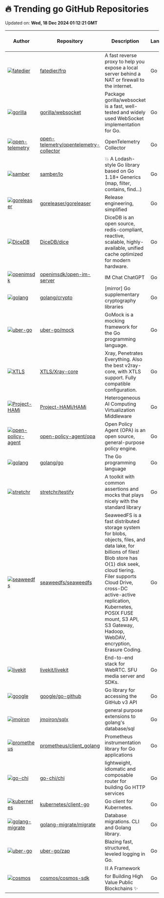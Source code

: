 # 🔥 Trending go GitHub Repositories

Updated on: **Wed, 18 Dec 2024 01:12:21 GMT**

| Author | Repository | Description | Language | ⭐ Total Stars | 🌟 Stars Today |
|--------|------------|-------------|----------|----------------|----------------|
| [![fatedier](https://avatars.githubusercontent.com/u/7346661?s=40&v=4)](https://github.com/fatedier) | [fatedier/frp](https://github.com/fatedier/frp) | A fast reverse proxy to help you expose a local server behind a NAT or firewall to the internet. | Go | 87920 | 75 |
| [![gorilla](https://avatars.githubusercontent.com/u/33411?s=40&v=4)](https://github.com/gorilla) | [gorilla/websocket](https://github.com/gorilla/websocket) | Package gorilla/websocket is a fast, well-tested and widely used WebSocket implementation for Go. | Go | 22682 | 17 |
| [![open-telemetry](https://avatars.githubusercontent.com/u/1373887?s=40&v=4)](https://github.com/open-telemetry) | [open-telemetry/opentelemetry-collector](https://github.com/open-telemetry/opentelemetry-collector) | OpenTelemetry Collector | Go | 4614 | 12 |
| [![samber](https://avatars.githubusercontent.com/u/2951285?s=40&v=4)](https://github.com/samber) | [samber/lo](https://github.com/samber/lo) | 💥 A Lodash-style Go library based on Go 1.18+ Generics (map, filter, contains, find...) | Go | 18204 | 21 |
| [![goreleaser](https://avatars.githubusercontent.com/u/245435?s=40&v=4)](https://github.com/goreleaser) | [goreleaser/goreleaser](https://github.com/goreleaser/goreleaser) | Release engineering, simplified | Go | 14001 | 23 |
| [![DiceDB](https://avatars.githubusercontent.com/u/4745789?s=40&v=4)](https://github.com/DiceDB) | [DiceDB/dice](https://github.com/DiceDB/dice) | DiceDB is an open source, redis-compliant, reactive, scalable, highly-available, unified cache optimized for modern hardware. | Go | 7280 | 165 |
| [![openimsdk](https://avatars.githubusercontent.com/u/86140903?s=40&v=4)](https://github.com/openimsdk) | [openimsdk/open-im-server](https://github.com/openimsdk/open-im-server) | IM Chat ChatGPT | Go | 14261 | 32 |
| [![golang](https://avatars.githubusercontent.com/u/21203?s=40&v=4)](https://github.com/golang) | [golang/crypto](https://github.com/golang/crypto) | [mirror] Go supplementary cryptography libraries | Go | 3041 | 0 |
| [![uber-go](https://avatars.githubusercontent.com/u/31506?s=40&v=4)](https://github.com/uber-go) | [uber-go/mock](https://github.com/uber-go/mock) | GoMock is a mocking framework for the Go programming language. | Go | 2383 | 1 |
| [![XTLS](https://avatars.githubusercontent.com/u/63339210?s=40&v=4)](https://github.com/XTLS) | [XTLS/Xray-core](https://github.com/XTLS/Xray-core) | Xray, Penetrates Everything. Also the best v2ray-core, with XTLS support. Fully compatible configuration. | Go | 26165 | 23 |
| [![Project-HAMi](https://avatars.githubusercontent.com/u/58680927?s=40&v=4)](https://github.com/Project-HAMi) | [Project-HAMi/HAMi](https://github.com/Project-HAMi/HAMi) | Heterogeneous AI Computing Virtualization Middleware | Go | 1090 | 3 |
| [![open-policy-agent](https://avatars.githubusercontent.com/u/238885?s=40&v=4)](https://github.com/open-policy-agent) | [open-policy-agent/opa](https://github.com/open-policy-agent/opa) | Open Policy Agent (OPA) is an open source, general-purpose policy engine. | Go | 9789 | 4 |
| [![golang](https://avatars.githubusercontent.com/u/104030?s=40&v=4)](https://github.com/golang) | [golang/go](https://github.com/golang/go) | The Go programming language | Go | 124638 | 24 |
| [![stretchr](https://avatars.githubusercontent.com/u/1005?s=40&v=4)](https://github.com/stretchr) | [stretchr/testify](https://github.com/stretchr/testify) | A toolkit with common assertions and mocks that plays nicely with the standard library | Go | 23670 | 7 |
| [![seaweedfs](https://avatars.githubusercontent.com/u/1543151?s=40&v=4)](https://github.com/seaweedfs) | [seaweedfs/seaweedfs](https://github.com/seaweedfs/seaweedfs) | SeaweedFS is a fast distributed storage system for blobs, objects, files, and data lake, for billions of files! Blob store has O(1) disk seek, cloud tiering. Filer supports Cloud Drive, cross-DC active-active replication, Kubernetes, POSIX FUSE mount, S3 API, S3 Gateway, Hadoop, WebDAV, encryption, Erasure Coding. | Go | 23261 | 11 |
| [![livekit](https://avatars.githubusercontent.com/u/6278212?s=40&v=4)](https://github.com/livekit) | [livekit/livekit](https://github.com/livekit/livekit) | End-to-end stack for WebRTC. SFU media server and SDKs. | Go | 10882 | 14 |
| [![google](https://avatars.githubusercontent.com/u/6598971?s=40&v=4)](https://github.com/google) | [google/go-github](https://github.com/google/go-github) | Go library for accessing the GitHub v3 API | Go | 10508 | 5 |
| [![jmoiron](https://avatars.githubusercontent.com/u/218132?s=40&v=4)](https://github.com/jmoiron) | [jmoiron/sqlx](https://github.com/jmoiron/sqlx) | general purpose extensions to golang's database/sql | Go | 16422 | 4 |
| [![prometheus](https://avatars.githubusercontent.com/u/5609886?s=40&v=4)](https://github.com/prometheus) | [prometheus/client_golang](https://github.com/prometheus/client_golang) | Prometheus instrumentation library for Go applications | Go | 5456 | 2 |
| [![go-chi](https://avatars.githubusercontent.com/u/18831?s=40&v=4)](https://github.com/go-chi) | [go-chi/chi](https://github.com/go-chi/chi) | lightweight, idiomatic and composable router for building Go HTTP services | Go | 18782 | 4 |
| [![kubernetes](https://avatars.githubusercontent.com/u/34088196?s=40&v=4)](https://github.com/kubernetes) | [kubernetes/client-go](https://github.com/kubernetes/client-go) | Go client for Kubernetes. | Go | 9162 | 1 |
| [![golang-migrate](https://avatars.githubusercontent.com/u/896205?s=40&v=4)](https://github.com/golang-migrate) | [golang-migrate/migrate](https://github.com/golang-migrate/migrate) | Database migrations. CLI and Golang library. | Go | 15740 | 6 |
| [![uber-go](https://avatars.githubusercontent.com/u/41730?s=40&v=4)](https://github.com/uber-go) | [uber-go/zap](https://github.com/uber-go/zap) | Blazing fast, structured, leveled logging in Go. | Go | 22191 | 7 |
| [![cosmos](https://avatars.githubusercontent.com/u/29894366?s=40&v=4)](https://github.com/cosmos) | [cosmos/cosmos-sdk](https://github.com/cosmos/cosmos-sdk) | ⛓️ A Framework for Building High Value Public Blockchains ✨ | Go | 6340 | 1 |
